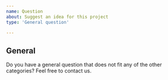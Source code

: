 ```yaml
---
name: Question
about: Suggest an idea for this project
type: 'General question'

---
```



## General

Do you have a general question that does not fit any of the other categories? Feel free to contact us.